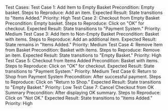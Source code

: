 Test Cases: Test Case 1: Add Item to Empty Basket Precondition: Empty basket. Steps to Reproduce: Add an item. Expected Result: State transitions to "Items Added." Priority: High Test Case 2: Checkout from Empty Basket Precondition: Empty basket. Steps to Reproduce: Click on "OK" for checkout. Expected Result: State transitions to "Payment System." Priority: Medium Test Case 3: Add Item to Non-Empty Basket Precondition: Basket with items. Steps to Reproduce: Add an additional item. Expected Result: State remains in "Items Added." Priority: Medium Test Case 4: Remove Item from Basket Precondition: Basket with items. Steps to Reproduce: Remove an item. Expected Result: State transitions to "Empty Basket." Priority: High Test Case 5: Checkout from Items Added Precondition: Basket with items. Steps to Reproduce: Click on "OK" for checkout. Expected Result: State transitions to "Payment System." Priority: Medium Test Case 6: Return to Shop from Payment System Precondition: After successful payment. Steps to Reproduce: Click on "Return to Shop." Expected Result: State transitions to "Empty Basket." Priority: Low Test Case 7: Cancel Checkout from OK Summary Precondition: After displaying OK summary. Steps to Reproduce: Click on "Not OK." Expected Result: State transitions to "Items Added." Priority: High